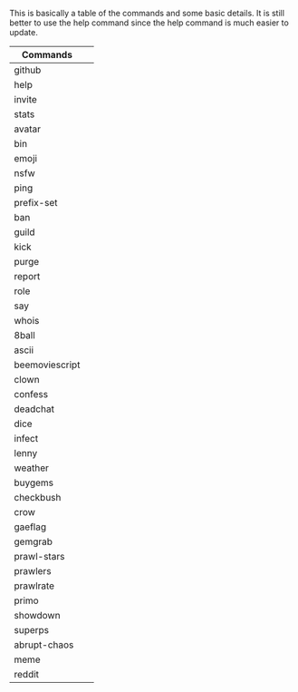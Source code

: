 This is basically a table of the commands and some basic details. It is still better to use the help command since the help command is much easier to update.

| Commands       |  |
|----------------|--|
| github         |  |
| help           |  |
| invite         |  |
| stats          |  |
| avatar         |  |
| bin            |  |
| emoji          |  |
| nsfw           |  |
| ping           |  |
| prefix-set     |  |
| ban            |  |
| guild          |  |
| kick           |  |
| purge          |  |
| report         |  |
| role           |  |
| say            |  |
| whois          |  |
| 8ball          |  |
| ascii          |  |
| beemoviescript |  |
| clown          |  |
| confess        |  |
| deadchat       |  |
| dice           |  |
| infect         |  |
| lenny          |  |
| weather        |  |
| buygems        |  |
| checkbush      |  |
| crow           |  |
| gaeflag        |  |
| gemgrab        |  |
| prawl-stars    |  |
| prawlers       |  |
| prawlrate      |  |
| primo          |  |
| showdown       |  |
| superps        |  |
| abrupt-chaos   |  |
| meme           |  |
| reddit         |  |
